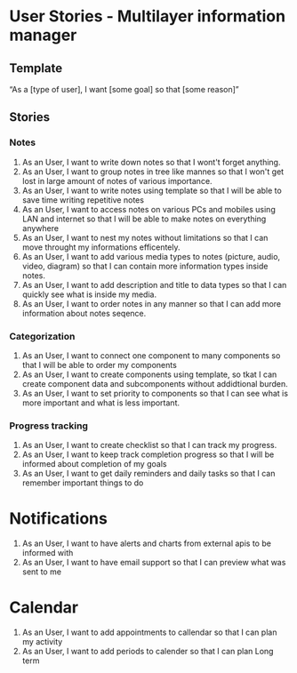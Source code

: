 # User Stories - Multilayer information manager 
## Template
“As a [type of user], I want [some goal] so that [some reason]”
## Stories
### Notes
1. As an User, I want to write down notes so that I wont't forget anything.
1. As an User, I want to group notes in tree like mannes so that I won't get lost in large amount of notes of various importance.
1. As an User, I want to write notes using template so that I will be able to save time writing repetitive notes
1. As an User, I want to access notes on various PCs and mobiles using LAN and internet so that I will be able to make notes on everything anywhere
1. As an User, I want to nest my notes without limitations so that I can move throught my informations efficentely.
1. As an User, I want to add various media types to notes (picture, audio, video, diagram) so that I can contain more information types inside notes.
1. As an User, I want to add description and title to data types so that I can quickly see what is inside my media.
1. As an User, I want to order notes in any manner so that I can add more information about notes seqence.
### Categorization
1. As an User, I want to connect one component to many components so that I will be able to order my components
1. As an User, I want to create components using template, so tkat I can create component data and subcomponents without addidtional burden.
1. As an User, I want to set priority to components so that I can see what is more important and what is less important.
### Progress tracking
1. As an User, I want to create checklist so that I can track my progress.
1. As an User, I want to keep track completion progress so that I will be informed about completion of my goals
1. As an User, I want to get daily reminders and daily tasks so that I can remember important things to do
# Notifications
1. As an User, I want to have alerts and charts from external apis to be informed with
1. As an User, I want to have email support so that I can preview what was sent to me
# Calendar
1. As an User, I want to add appointments to callendar so that I can plan my activity
1. As an User, I want to add periods to calender so that I can plan Long term  
